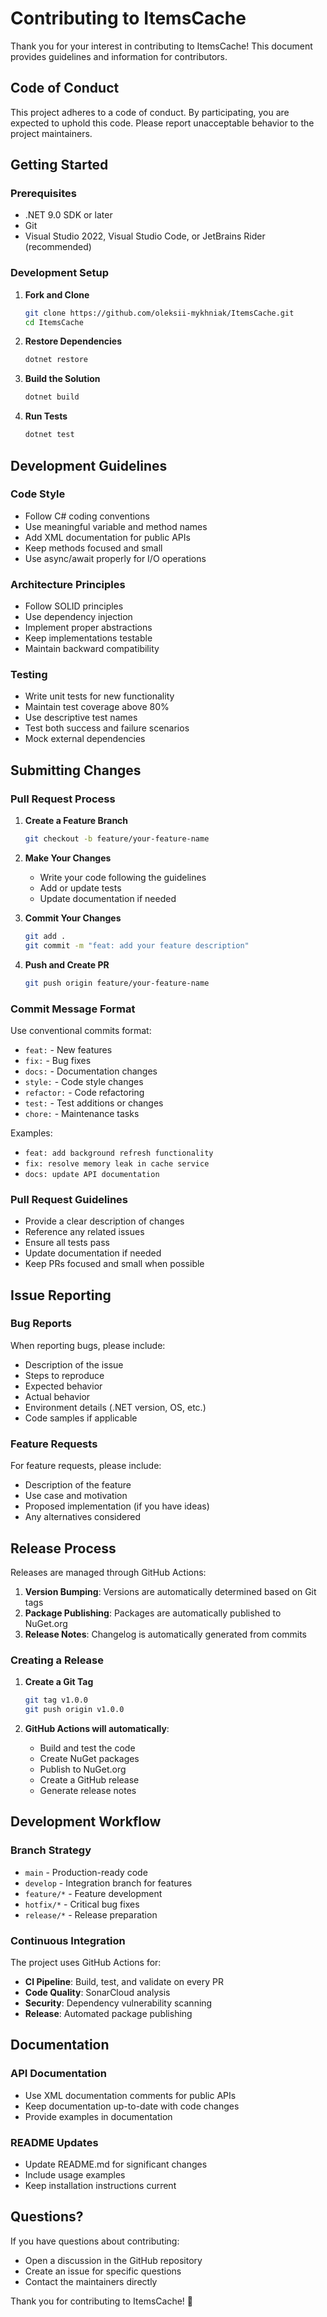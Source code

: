 # Contributing to ItemsCache

Thank you for your interest in contributing to ItemsCache! This document provides guidelines and information for contributors.

## Code of Conduct

This project adheres to a code of conduct. By participating, you are expected to uphold this code. Please report unacceptable behavior to the project maintainers.

## Getting Started

### Prerequisites

- .NET 9.0 SDK or later
- Git
- Visual Studio 2022, Visual Studio Code, or JetBrains Rider (recommended)

### Development Setup

1. **Fork and Clone**
   ```bash
   git clone https://github.com/oleksii-mykhniak/ItemsCache.git
   cd ItemsCache
   ```

2. **Restore Dependencies**
   ```bash
   dotnet restore
   ```

3. **Build the Solution**
   ```bash
   dotnet build
   ```

4. **Run Tests**
   ```bash
   dotnet test
   ```

## Development Guidelines

### Code Style

- Follow C# coding conventions
- Use meaningful variable and method names
- Add XML documentation for public APIs
- Keep methods focused and small
- Use async/await properly for I/O operations

### Architecture Principles

- Follow SOLID principles
- Use dependency injection
- Implement proper abstractions
- Keep implementations testable
- Maintain backward compatibility

### Testing

- Write unit tests for new functionality
- Maintain test coverage above 80%
- Use descriptive test names
- Test both success and failure scenarios
- Mock external dependencies

## Submitting Changes

### Pull Request Process

1. **Create a Feature Branch**
   ```bash
   git checkout -b feature/your-feature-name
   ```

2. **Make Your Changes**
   - Write your code following the guidelines
   - Add or update tests
   - Update documentation if needed

3. **Commit Your Changes**
   ```bash
   git add .
   git commit -m "feat: add your feature description"
   ```

4. **Push and Create PR**
   ```bash
   git push origin feature/your-feature-name
   ```

### Commit Message Format

Use conventional commits format:

- `feat:` - New features
- `fix:` - Bug fixes
- `docs:` - Documentation changes
- `style:` - Code style changes
- `refactor:` - Code refactoring
- `test:` - Test additions or changes
- `chore:` - Maintenance tasks

Examples:
- `feat: add background refresh functionality`
- `fix: resolve memory leak in cache service`
- `docs: update API documentation`

### Pull Request Guidelines

- Provide a clear description of changes
- Reference any related issues
- Ensure all tests pass
- Update documentation if needed
- Keep PRs focused and small when possible

## Issue Reporting

### Bug Reports

When reporting bugs, please include:

- Description of the issue
- Steps to reproduce
- Expected behavior
- Actual behavior
- Environment details (.NET version, OS, etc.)
- Code samples if applicable

### Feature Requests

For feature requests, please include:

- Description of the feature
- Use case and motivation
- Proposed implementation (if you have ideas)
- Any alternatives considered

## Release Process

Releases are managed through GitHub Actions:

1. **Version Bumping**: Versions are automatically determined based on Git tags
2. **Package Publishing**: Packages are automatically published to NuGet.org
3. **Release Notes**: Changelog is automatically generated from commits

### Creating a Release

1. **Create a Git Tag**
   ```bash
   git tag v1.0.0
   git push origin v1.0.0
   ```

2. **GitHub Actions will automatically**:
   - Build and test the code
   - Create NuGet packages
   - Publish to NuGet.org
   - Create a GitHub release
   - Generate release notes

## Development Workflow

### Branch Strategy

- `main` - Production-ready code
- `develop` - Integration branch for features
- `feature/*` - Feature development
- `hotfix/*` - Critical bug fixes
- `release/*` - Release preparation

### Continuous Integration

The project uses GitHub Actions for:

- **CI Pipeline**: Build, test, and validate on every PR
- **Code Quality**: SonarCloud analysis
- **Security**: Dependency vulnerability scanning
- **Release**: Automated package publishing

## Documentation

### API Documentation

- Use XML documentation comments for public APIs
- Keep documentation up-to-date with code changes
- Provide examples in documentation

### README Updates

- Update README.md for significant changes
- Include usage examples
- Keep installation instructions current

## Questions?

If you have questions about contributing:

- Open a discussion in the GitHub repository
- Create an issue for specific questions
- Contact the maintainers directly

Thank you for contributing to ItemsCache! 🚀
